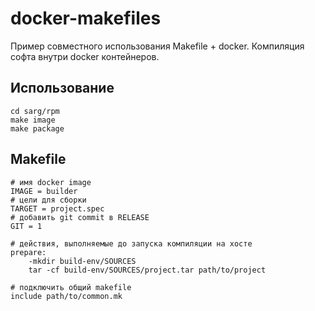 # docker-makefiles

Пример совместного использования Makefile + docker. Компиляция софта внутри
docker контейнеров.

## Использование

```
cd sarg/rpm
make image
make package
```

## Makefile

```
# имя docker image
IMAGE = builder
# цели для сборки
TARGET = project.spec
# добавить git commit в RELEASE
GIT = 1

# действия, выполняемые до запуска компиляции на хосте
prepare:
	-mkdir build-env/SOURCES
	tar -cf build-env/SOURCES/project.tar path/to/project

# подключить общий makefile
include path/to/common.mk
```
